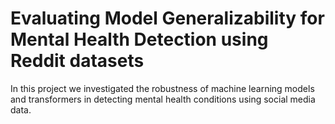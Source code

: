 # Evaluating Model Generalizability for Mental Health Detection using Reddit datasets

In this project we investigated the robustness of machine
learning models and transformers in detecting mental health conditions using social media data. 
